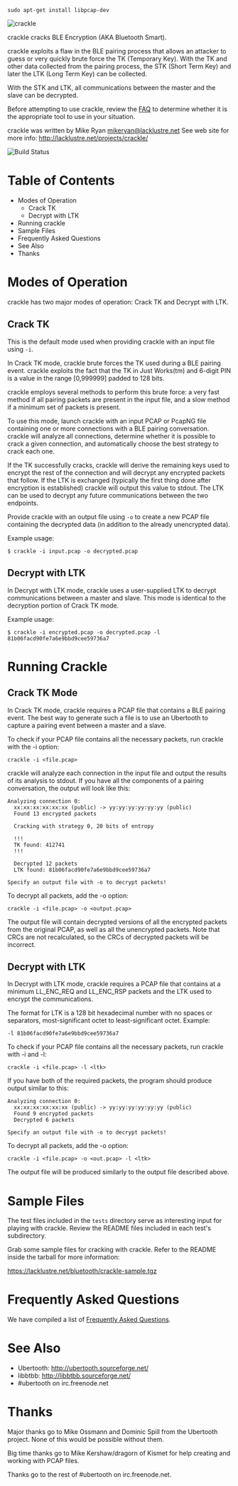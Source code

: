     sudo apt-get install libpcap-dev

![crackle](https://raw.github.com/mikeryan/crackle/logo/crackle.png "crackle")

crackle cracks BLE Encryption (AKA Bluetooth Smart).

crackle exploits a flaw in the BLE pairing process that allows an
attacker to guess or very quickly brute force the TK (Temporary Key).
With the TK and other data collected from the pairing process, the STK
(Short Term Key) and later the LTK (Long Term Key) can be collected.

With the STK and LTK, all communications between the master and the
slave can be decrypted.

Before attempting to use crackle, review the [FAQ](FAQ.md) to determine
whether it is the appropriate tool to use in your situation.

crackle was written by Mike Ryan <mikeryan@lacklustre.net>
See web site for more info:
    http://lacklustre.net/projects/crackle/

![Build Status](https://travis-ci.org/mikeryan/crackle.svg?branch=master "Build Status")

Table of Contents
=================

 - Modes of Operation
    - Crack TK
    - Decrypt with LTK
 - Running crackle
 - Sample Files
 - Frequently Asked Questions
 - See Also
 - Thanks


Modes of Operation
==================

crackle has two major modes of operation: Crack TK and Decrypt with LTK.

Crack TK
--------

This is the default mode used when providing crackle with an input file
using ```-i```.

In Crack TK mode, crackle brute forces the TK used during a BLE pairing
event. crackle exploits the fact that the TK in Just Works(tm) and
6-digit PIN is a value in the range [0,999999] padded to 128 bits.

crackle employs several methods to perform this brute force: a very fast
method if all pairing packets are present in the input file, and a slow
method if a minimum set of packets is present.

To use this mode, launch crackle with an input PCAP or PcapNG file
containing one or more connections with a BLE pairing conversation.
crackle will analyze all connections, determine whether it is possible
to crack a given connection, and automatically choose the best strategy
to crack each one.

If the TK successfully cracks, crackle will derive the remaining keys
used to encrypt the rest of the connection and will decrypt any
encrypted packets that follow. If the LTK is exchanged (typically the
first thing done after encryption is established) crackle will output
this value to stdout. The LTK can be used to decrypt any future
communications between the two endpoints.

Provide crackle with an output file using ```-o``` to create a new PCAP
file containing the decrypted data (in addition to the already
unencrypted data).

Example usage:

    $ crackle -i input.pcap -o decrypted.pcap


Decrypt with LTK
----------------

In Decrypt with LTK mode, crackle uses a user-supplied LTK to decrypt
communications between a master and slave. This mode is identical to the
decryption portion of Crack TK mode.

Example usage:

    $ crackle -i encrypted.pcap -o decrypted.pcap -l 81b06facd90fe7a6e9bbd9cee59736a7


Running Crackle
===============

Crack TK Mode
-------------

In Crack TK mode, crackle requires a PCAP file that contains a BLE
pairing event. The best way to generate such a file is to use an
Ubertooth to capture a pairing event between a master and a slave.

To check if your PCAP file contains all the necessary packets, run
crackle with the -i option:

    crackle -i <file.pcap>

crackle will analyze each connection in the input file and output the
results of its analysis to stdout. If you have all the components of a
pairing conversation, the output will look like this:

    Analyzing connection 0:
      xx:xx:xx:xx:xx:xx (public) -> yy:yy:yy:yy:yy:yy (public)
      Found 13 encrypted packets

      Cracking with strategy 0, 20 bits of entropy

      !!!
      TK found: 412741
      !!!

      Decrypted 12 packets
      LTK found: 81b06facd90fe7a6e9bbd9cee59736a7

    Specify an output file with -o to decrypt packets!

To decrypt all packets, add the -o option:

    crackle -i <file.pcap> -o <output.pcap>

The output file will contain decrypted versions of all the encrypted
packets from the original PCAP, as well as all the unencrypted packets.
Note that CRCs are not recalculated, so the CRCs of decrypted packets
will be incorrect.

Decrypt with LTK
----------------

In Decrypt with LTK mode, crackle requires a PCAP file that contains at
a minimum LL_ENC_REQ and LL_ENC_RSP packets and the LTK used to encrypt
the communications.

The format for LTK is a 128 bit hexadecimal number with no spaces or
separators, most-significant octet to least-significant octet. Example:

    -l 81b06facd90fe7a6e9bbd9cee59736a7

To check if your PCAP file contains all the necessary packets, run
crackle with -i and -l:

    crackle -i <file.pcap> -l <ltk>

If you have both of the required packets, the program should produce
output similar to this:

    Analyzing connection 0:
      xx:xx:xx:xx:xx:xx (public) -> yy:yy:yy:yy:yy:yy (public)
      Found 9 encrypted packets
      Decrypted 6 packets

    Specify an output file with -o to decrypt packets!

To decrypt all packets, add the -o option:

    crackle -i <file.pcap> -o <out.pcap> -l <ltk>

The output file will be produced similarly to the output file described
above.


Sample Files
============

The test files included in the ```tests``` directory serve as
interesting input for playing with crackle. Review the README files
included in each test's subdirectory.

Grab some sample files for cracking with crackle. Refer to the README
inside the tarball for more information:

https://lacklustre.net/bluetooth/crackle-sample.tgz


Frequently Asked Questions
==========================

We have compiled a list of [Frequently Asked Questions](FAQ.md).


See Also
========

 - Ubertooth: http://ubertooth.sourceforge.net/
 - libbtbb: http://libbtbb.sourceforge.net/
 - #ubertooth on irc.freenode.net


Thanks
======

Major thanks go to Mike Ossmann and Dominic Spill from the Ubertooth
project. None of this would be possible without them.

Big time thanks go to Mike Kershaw/dragorn of Kismet for help creating
and working with PCAP files.

Thanks go to the rest of #ubertooth on irc.freenode.net.
